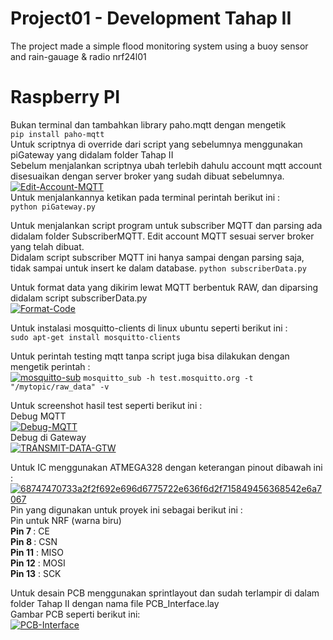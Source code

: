 # Project01 - Development Tahap II
The project made a simple flood monitoring system using a buoy sensor and rain-gauage & radio nrf24l01

# Raspberry PI<br />
Bukan terminal dan tambahkan library paho.mqtt dengan mengetik <br />
````` pip install paho-mqtt ````` <br />
Untuk scriptnya di override dari script yang sebelumnya menggunakan piGateway yang didalam folder Tahap II <br />
Sebelum menjalankan scriptnya ubah terlebih dahulu account mqtt account disesuaikan dengan server broker yang sudah dibuat sebelumnya. <br />
<a href="https://ibb.co/d7ZqTfV"><img src="https://i.ibb.co/R78mFgs/Edit-Account-MQTT.png" alt="Edit-Account-MQTT" border="0"></a>
<br />
Untuk menjalankannya ketikan pada terminal perintah berikut ini : <br />
````` python piGateway.py ````` <br />

Untuk menjalankan script program untuk subscriber MQTT dan parsing ada didalam folder SubscriberMQTT. Edit account MQTT sesuai server broker yang telah dibuat.<br />
Didalam script subscriber MQTT ini hanya sampai dengan parsing saja, tidak sampai untuk insert ke dalam database.
````` python subscriberData.py ````` <br />

Untuk format data yang dikirim lewat MQTT berbentuk RAW, dan diparsing didalam script subscriberData.py <br />
<a href="https://ibb.co/tM6VV2m"><img src="https://i.ibb.co/DDF00MV/Format-Code.png" alt="Format-Code" border="0"></a> <br />

Untuk instalasi mosquitto-clients di linux ubuntu seperti berikut ini : <br />
````` sudo apt-get install mosquitto-clients `````

Untuk perintah testing mqtt tanpa script juga bisa dilakukan dengan mengetik perintah : <br />
<a href="https://ibb.co/FBj3fby"><img src="https://i.ibb.co/4j5tDZX/mosquitto-sub.png" alt="mosquitto-sub" border="0"></a>
````` mosquitto_sub -h test.mosquitto.org -t "/mytopic/raw_data" -v ````` <br />

Untuk screenshot hasil test seperti berikut ini : <br />
Debug MQTT <br />
<a href="https://ibb.co/vJM7yxg"><img src="https://i.ibb.co/K98M4jR/Debug-MQTT.png" alt="Debug-MQTT" border="0"></a> <br />
Debug di Gateway <br />
<a href="https://ibb.co/WtbXbgG"><img src="https://i.ibb.co/0tgLghm/TRANSMIT-DATA-GTW.png" alt="TRANSMIT-DATA-GTW" border="0"></a> <br />

Untuk IC menggunakan ATMEGA328 dengan keterangan pinout dibawah ini : <br />
<a href="https://ibb.co/48YY2Xq"><img src="https://i.ibb.co/0CFFK67/68747470733a2f2f692e696d6775722e636f6d2f715849456368542e6a7067.jpg" alt="68747470733a2f2f692e696d6775722e636f6d2f715849456368542e6a7067" border="0"></a><br />
Pin yang digunakan untuk proyek ini sebagai berikut ini : <br />
Pin untuk NRF (warna biru) <br />
<b>Pin 7 </b> : CE <br />
<b>Pin 8 </b> : CSN <br />
<b>Pin 11</b> : MISO <br />
<b>Pin 12</b> : MOSI <br />
<b>Pin 13</b> : SCK <br />

Untuk desain PCB menggunakan sprintlayout dan sudah terlampir di dalam folder Tahap II dengan nama file PCB_Interface.lay <br />
Gambar PCB seperti berikut ini: <br />
<a href="https://ibb.co/GcJhgcD"><img src="https://i.ibb.co/gz7nsz8/PCB-Interface.jpg" alt="PCB-Interface" border="0"></a>
